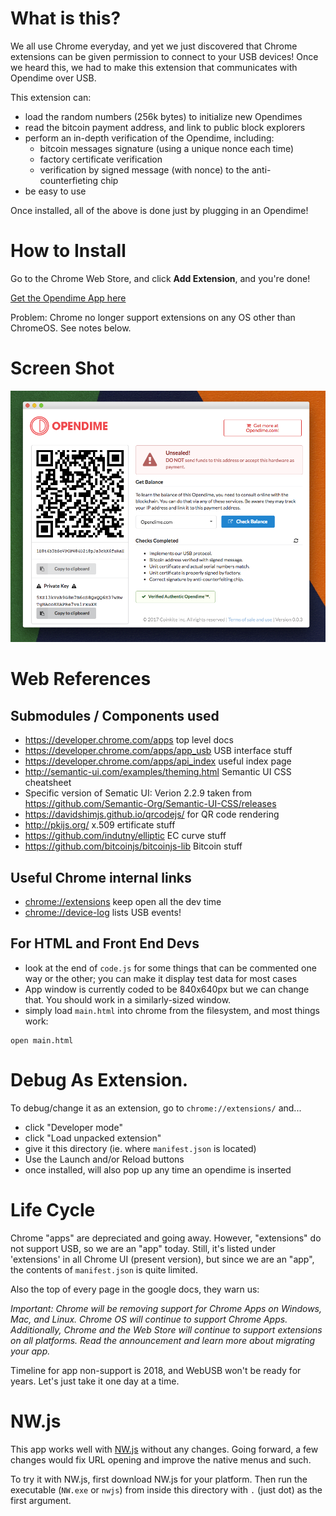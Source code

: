 # What is this?

We all use Chrome everyday, and yet we just discovered that Chrome
extensions can be given permission to connect to your USB devices!
Once we heard this, we had to make this extension that communicates
with Opendime over USB.

This extension can:

- load the random numbers (256k bytes) to initialize new Opendimes
- read the bitcoin payment address, and link to public block explorers
- perform an in-depth verification of the Opendime, including:
    - bitcoin messages signature (using a unique nonce each time)
    - factory certificate verification
    - verification by signed message (with nonce) to the anti-counterfieting chip
- be easy to use

Once installed, all of the above is done just by plugging in an Opendime!

# How to Install

Go to the Chrome Web Store, and click **Add Extension**, and you're done!

[Get the Opendime App here](https://chrome.google.com/webstore/detail/opendime-app/nfmngebojjibkjhffecplcdeagndcahl)

Problem: Chrome no longer support extensions on any OS other than
ChromeOS. See notes below.

# Screen Shot

![Opendime App screen shot](screen-shot.png)


# Web References

## Submodules / Components used

- <https://developer.chrome.com/apps> top level docs
- <https://developer.chrome.com/apps/app_usb> USB interface stuff
- <https://developer.chrome.com/apps/api_index> useful index page
- <http://semantic-ui.com/examples/theming.html> Semantic UI CSS cheatsheet
- Specific version of Sematic UI: Verion 2.2.9 taken
  from <https://github.com/Semantic-Org/Semantic-UI-CSS/releases>
- <https://davidshimjs.github.io/qrcodejs/> for QR code rendering
- <http://pkijs.org/> x.509 ertificate stuff
- <https://github.com/indutny/elliptic> EC curve stuff
- <https://github.com/bitcoinjs/bitcoinjs-lib> Bitcoin stuff

## Useful Chrome internal links

- <chrome://extensions> keep open all the dev time
- <chrome://device-log> lists USB events!

## For HTML and Front End Devs

- look at the end of `code.js` for some things that can be commented one
  way or the other; you can make it display test data for most cases
- App window is currently coded to be 840x640px but we can change that. You should
  work in a similarly-sized window.
- simply load `main.html` into chrome from the filesystem, and most things work:

```
open main.html
```


# Debug As Extension.

To debug/change it as an extension, go to `chrome://extensions/` and...

- click "Developer mode"
- click "Load unpacked extension"
- give it this directory (ie. where `manifest.json` is located)
- Use the Launch and/or Reload buttons
- once installed, will also pop up any time an opendime is inserted


# Life Cycle

Chrome "apps" are depreciated and going away. However, "extensions"
do not support USB, so we are an "app" today. Still, it's listed
under 'extensions' in all Chrome UI (present version), but since
we are an "app", the contents of `manifest.json` is quite limited.

Also the top of every page in the google docs, they warn us:

_Important: Chrome will be removing support for Chrome Apps on
Windows, Mac, and Linux. Chrome OS will continue to support Chrome
Apps. Additionally, Chrome and the Web Store will continue to support
extensions on all platforms. Read the announcement and learn more
about migrating your app._

Timeline for app non-support is 2018, and WebUSB won't be ready
for years. Let's just take it one day at a time.

# NW.js

This app works well with [NW.js](https://nwjs.io/) without any changes.
Going forward, a few changes would fix URL opening and improve the native
menus and such.

To try it with NW.js, first download NW.js for your platform. Then
run the executable (`NW.exe` or `nwjs`) from inside this directory
with `.` (just dot) as the first argument.


